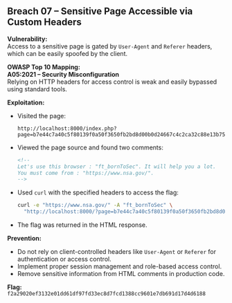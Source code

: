 ## Breach 07 – Sensitive Page Accessible via Custom Headers

**Vulnerability:**  
Access to a sensitive page is gated by `User-Agent` and `Referer` headers, which can be easily spoofed by the client.

**OWASP Top 10 Mapping:**  
**A05:2021 – Security Misconfiguration**  
Relying on HTTP headers for access control is weak and easily bypassed using standard tools.

**Exploitation:**  
- Visited the page:
  ```
  http://localhost:8000/index.php?page=b7e44c7a40c5f80139f0a50f3650fb2bd8d00b0d24667c4c2ca32c88e13b758f
  ```
- Viewed the page source and found two comments:
  ```html
  <!--
  Let's use this browser : "ft_bornToSec". It will help you a lot.
  You must come from : "https://www.nsa.gov/".
  -->
  ```
- Used `curl` with the specified headers to access the flag:
  ```bash
  curl -e "https://www.nsa.gov/" -A "ft_bornToSec" \
    "http://localhost:8000/?page=b7e44c7a40c5f80139f0a50f3650fb2bd8d00b0d24667c4c2ca32c88e13b758f"
  ```
- The flag was returned in the HTML response.

**Prevention:**  
- Do not rely on client-controlled headers like `User-Agent` or `Referer` for authentication or access control.
- Implement proper session management and role-based access control.
- Remove sensitive information from HTML comments in production code.

**Flag:**  
`f2a29020ef3132e01dd61df97fd33ec8d7fcd1388cc9601e7db691d17d4d6188`
